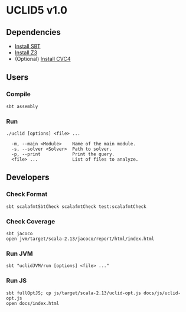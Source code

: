 # UCLID5 v1.0

## Dependencies

- [Install SBT](https://www.scala-lang.org/download/)
- [Install Z3](https://github.com/Z3Prover/z3)
- (Optional) [Install CVC4](https://github.com/CVC4/CVC4)

## Users

### Compile

```
sbt assembly
```

### Run

```
./uclid [options] <file> ...

  -m, --main <Module>    Name of the main module.
  -s, --solver <Solver>  Path to solver.
  -p, --print            Print the query.
  <file> ...             List of files to analyze.
```

## Developers

### Check Format

```
sbt scalafmtSbtCheck scalafmtCheck test:scalafmtCheck
```

### Check Coverage

```
sbt jacoco
open jvm/target/scala-2.13/jacoco/report/html/index.html
```

### Run JVM

```
sbt "uclidJVM/run [options] <file> ..."
```

### Run JS

```
sbt fullOptJS; cp js/target/scala-2.13/uclid-opt.js docs/js/uclid-opt.js
open docs/index.html
```